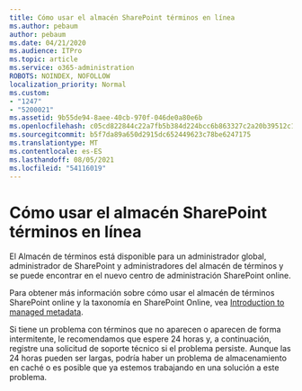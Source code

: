 ```yaml
---
title: Cómo usar el almacén SharePoint términos en línea
ms.author: pebaum
author: pebaum
ms.date: 04/21/2020
ms.audience: ITPro
ms.topic: article
ms.service: o365-administration
ROBOTS: NOINDEX, NOFOLLOW
localization_priority: Normal
ms.custom:
- "1247"
- "5200021"
ms.assetid: 9b55de94-8aee-40cb-970f-046de0a80e6b
ms.openlocfilehash: c05cd822844c22a7fb5b384d224bcc6b863327c2a20b39512c16e0585e8951b7
ms.sourcegitcommit: b5f7da89a650d2915dc652449623c78be6247175
ms.translationtype: MT
ms.contentlocale: es-ES
ms.lasthandoff: 08/05/2021
ms.locfileid: "54116019"
---
```

# <a name="how-to-use-the-sharepoint-online-term-store"></a>Cómo usar el almacén SharePoint términos en línea

El Almacén de términos está disponible para un administrador global, administrador de SharePoint y administradores del almacén de términos y se puede encontrar en el nuevo centro de administración SharePoint online.
  
Para obtener más información sobre cómo usar el almacén de términos SharePoint online y la taxonomía en SharePoint Online, vea [Introduction to managed metadata](https://go.microsoft.com/fwlink/?linkid=2044674&amp;clcid=0x409).
  
Si tiene un problema con términos que no aparecen o aparecen de forma intermitente, le recomendamos que espere 24 horas y, a continuación, registre una solicitud de soporte técnico si el problema persiste. Aunque las 24 horas pueden ser largas, podría haber un problema de almacenamiento en caché o es posible que ya estemos trabajando en una solución a este problema.
  